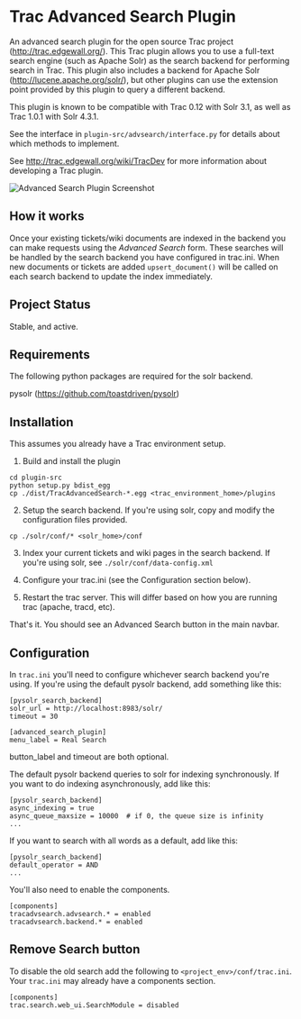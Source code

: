 
Trac Advanced Search Plugin
============================

An advanced search plugin for the open source Trac project
(http://trac.edgewall.org/). This Trac plugin allows you to use a full-text
search engine (such as Apache Solr) as the search backend for performing
search in Trac.  This plugin also includes a backend for Apache Solr
(http://lucene.apache.org/solr/), but other plugins can use the extension point
provided by this plugin to query a different backend.

This plugin is known to be compatible with Trac 0.12 with Solr 3.1, as well as
Trac 1.0.1 with Solr 4.3.1.

See the interface in `plugin-src/advsearch/interface.py` for details about which
methods to implement.

See http://trac.edgewall.org/wiki/TracDev for more information about developing
a Trac plugin.

![Advanced Search Plugin Screenshot][screenshot]

How it works
------------

Once your existing tickets/wiki documents are indexed in the backend you can
make requests using the *Advanced Search* form.  These searches will be handled
by the search backend you have configured in trac.ini.  When new documents or
tickets are added `upsert_document()` will be called on each search backend
to update the index immediately.



Project Status
--------------
Stable, and active.


Requirements
------------

The following python packages are required for the solr backend.

pysolr (https://github.com/toastdriven/pysolr)



Installation
------------

This assumes you already have a Trac environment setup.

1. Build and install the plugin
```
cd plugin-src
python setup.py bdist_egg
cp ./dist/TracAdvancedSearch-*.egg <trac_environment_home>/plugins
```

2. Setup the search backend.  If you're using solr, copy and modify the
configuration files provided.
```
cp ./solr/conf/* <solr_home>/conf
```

3. Index your current tickets and wiki pages in the search backend.  If you're
using solr, see `./solr/conf/data-config.xml`

4. Configure your trac.ini (see the Configuration section below).

5. Restart the trac server. This will differ based on how you are running trac
(apache, tracd, etc).

That's it. You should see an Advanced Search button in the main navbar.



Configuration
-------------

In `trac.ini` you'll need to configure whichever search backend you're using.  If
you're using the default pysolr backend, add something like this:

```
[pysolr_search_backend]
solr_url = http://localhost:8983/solr/
timeout = 30

[advanced_search_plugin]
menu_label = Real Search
```

button_label and timeout are both optional.

The default pysolr backend queries to solr for indexing synchronously.
If you want to do indexing asynchronously, add like this:

```
[pysolr_search_backend]
async_indexing = true
async_queue_maxsize = 10000  # if 0, the queue size is infinity
...
```

If you want to search with all words as a default, add like this:

```
[pysolr_search_backend]
default_operator = AND
...
```

You'll also need to enable the components.

```
[components]
tracadvsearch.advsearch.* = enabled
tracadvsearch.backend.* = enabled
```


Remove Search button
--------------------

To disable the old search add the following to `<project_env>/conf/trac.ini`.
Your `trac.ini` may already have a components section.

```
[components]
trac.search.web_ui.SearchModule = disabled
```

[screenshot]: https://raw.github.com/blampe/TracAdvancedSearchPlugin/gh-pages/example.png "Screenshot"

